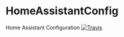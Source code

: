# HomeAssistantConfig
Home Assistant Configuration
[![Travis](https://img.shields.io/travis/luebbe/HomeAssistantConfig.svg?branch=master&style=flat-square)](https://travis-ci.org/luebbe/HomeAssistantConfig)
